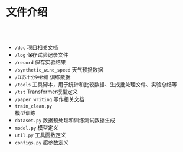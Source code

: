 # 文件介绍

<br><br>

- `/doc`
  项目相关文档
- `/log`
  保存试验记录文件
- `/record`
  保存实验结果
- `/synthetic_wind_speed`
  天气预报数据
- `/江苏十分钟数据`
  训练数据 
- `/tools`
  工具脚本，用于统计和比较数据、生成批处理文件、实验总结等
- `/tst`
  Transformer模型定义
- `/paper_writing` 
  写作相关文档
- `train_clean.py`  
  模型训练
- `dataset.py`
  数据预处理和训练测试数据生成
- `model.py`
  模型定义
- `util.py`
  工具函数定义
- `configs.py` 
  超参数定义
